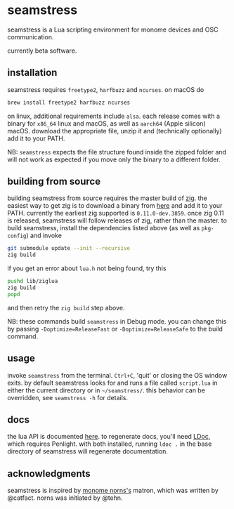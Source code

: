 # seamstress

seamstress is a Lua scripting environment for monome devices and OSC communication.

currently beta software.

## installation

seamstress requires `freetype2`, `harfbuzz` and `ncurses`. on macOS do

```bash
brew install freetype2 harfbuzz ncurses
```

on linux, additional requirements include `alsa`.
each release comes with a binary for `x86_64` linux and macOS,
as well as `aarch64` (Apple silicon) macOS.
download the appropriate file, unzip it and 
(technically optionally) add it to your PATH.

NB: `seamstress` expects the file structure found inside the zipped folder
and will not work as expected if you move only the binary to a different folder.

## building from source


building seamstress from source requires the master build of [zig](https://github.com/ziglang/zig).
the easiest way to get zig is to download a binary from [here](https://ziglang.org/download/) and add it to your PATH.
currently the earliest zig supported is `0.11.0-dev.3859`.
once zig 0.11 is released, seamstress will follow releases of zig, rather than the master.
to build seamstress, install the dependencies listed above (as well as `pkg-config`) and invoke

```bash
git submodule update --init --recursive
zig build
```

if you get an error about `lua.h` not being found, try this
```bash
pushd lib/ziglua
zig build
popd
```
and then retry the `zig build` step above.

NB: these commands build `seamstress` in Debug mode.
you can change this 
by passing `-Doptimize=ReleaseFast` or `-Doptimize=ReleaseSafe` to the build command.

## usage

invoke `seamstress` from the terminal.
`Ctrl+C`, 'quit' or closing the OS window exits.
by default seamstress looks for and runs a file called `script.lua`
in either the current directory or in `~/seamstress/`.
this behavior can be overridden, see `seamstress -h` for details.

## docs

the lua API is documented [here](https://ryleealanza.org/assets/doc/index.html).
to regenerate docs, you'll need [LDoc](https://github.com/lunarmodules/ldoc),
which requires Penlight.
with both installed, running `ldoc .` in the base directory of seamstress will
regenerate documentation.

## acknowledgments

seamstress is inspired by [monome norns's](https://github.com/monome/norns) matron,
which was written by @catfact.
norns was initiated by @tehn.
